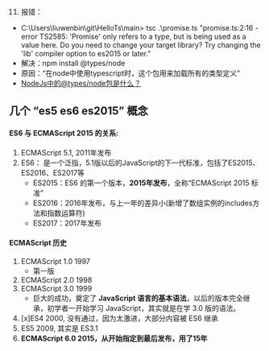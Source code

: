  11. 报错：
-  C:\Users\liuwenbin\git\HelloTs\main> tsc .\promise.ts
"promise.ts:2:16 - error TS2585: 'Promise' only refers to a type, but is being used as a value here. Do you need to change your target library? Try changing the 'lib' compiler option to es2015 or later."
- 解决：npm install @types/node
- 原因：“在node中使用typescript时，这个包用来加载所有的类型定义”
- [NodeJs中的@types/node包是什么？](https://www.zhblog.net/qa/package-in-nodejs.html)

## 几个 “es5 es6 es2015” 概念

#### ES6 与 ECMAScript 2015 的关系:
1. ECMAScript 5.1, 2011年发布
2. ES6： 是一个泛指，5.1版以后的JavaScript的下一代标准，包括了ES2015、ES2016、ES2017等
    - ES2015：ES6 的第一个版本，**2015年发布**，全称“ECMAScript 2015 标准”
    - ES2016：2016年发布，与上一年的差异小(新增了数组实例的includes方法和指数运算符)
    - ES2017：2017年发布

#### ECMAScript 历史
1. ECMAScript 1.0 1997 
    - 第一版
2. ECMAScript 2.0 1998
3. ECMAScript 3.0 1999 
    - 巨大的成功，奠定了 **JavaScript 语言的基本语法**，以后的版本完全继承，初学者一开始学习 JavaScript，其实就是在学 3.0 版的语法。
4. [x]ES4 2000, 没有通过，因为太激进，大部分内容被 ES6 继承
5. ES5 2009, 其实是 ES3.1
6. **ECMAScript 6.0 2015，从开始指定到最后发布，用了15年**
